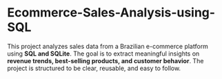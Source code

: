 # Ecommerce-Sales-Analysis-using-SQL
This project analyzes sales data from a Brazilian e-commerce platform using **SQL and SQLite**. The goal is to extract meaningful insights on **revenue trends, best-selling products, and customer behavior**. The project is structured to be clear, reusable, and easy to follow.
